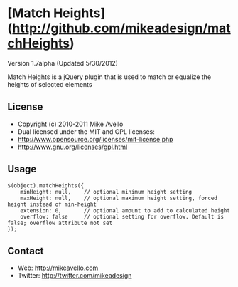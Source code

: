 # [Match Heights] (http://github.com/mikeadesign/matchHeights)

Version 1.7alpha (Updated 5/30/2012)
 
Match Heights is a jQuery plugin that is used to match or equalize the heights of selected elements

 
## License

* Copyright (c) 2010-2011 Mike Avello
* Dual licensed under the MIT and GPL licenses:
* http://www.opensource.org/licenses/mit-license.php
* http://www.gnu.org/licenses/gpl.html


## Usage

	$(object).matchHeights({
		minHeight: null,	// optional minimum height setting
		maxHeight: null,	// optional maximum height setting, forced height instead of min-height
		extension: 0,		// optional amount to add to calculated height
		overflow: false		// optional setting for overflow. Default is false; overflow attribute not set
	});

	
## Contact

* Web: http://mikeavello.com
* Twitter: http://twitter.com/mikeadesign